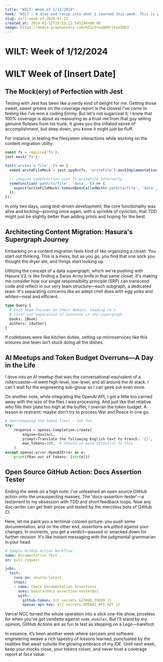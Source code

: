 ```yaml
---
title: "WILT: Week of 1/12/2024"
hook: "WILT — A dive and recap into what I learned this week. This is part of a weekly series that is summarized via daily reflections and compiled by ChatGPT 🚀"
slug: wilt-week-of-2024-01-12
created_at: 2024-01-12T19:53:12.545294+00:00
image: https://media.graphassets.com/mZuL9rwaQHOtlFux5Kb3
---
```


# WILT: Week of 1/12/2024

# WILT Week of [Insert Date]

## The Mock(ery) of Perfection with Jest

Testing with Jest has been like a nerdy kind of delight for me. Getting those sweet, sweet greens on the coverage report is the closest I've come to feeling like I've won a coding Emmy. But let's not sugarcoat it; I know that 100% coverage is about as reassuring as a trust me from that guy selling genuine Rolexes from his trunk. It gives you this inflated sense of accomplishment, but deep down, you know it might just be fluff.

For instance, in testing the filesystem interactions while working on the content migration utility:

```javascript
const fs = require('fs');
jest.mock('fs');

test('writes a file', () => {
  const writeFileMock = jest.spyOn(fs, 'writeFile').mockImplementation((path, data, cb) => cb(null));

  // imagine someFunction uses fs.writeFile internally
  someFunction('path/to/file', 'data', () => {
    expect(writeFileMock).toHaveBeenCalledWith('path/to/file', 'data', expect.any(Function));
  });
});
```

In only two days, using test-driven development, the core functionality was alive and kicking—proving once again, with a sprinkle of cynicism, that TDD might just be slightly better than adding prints and hoping for the best.

## Architecting Content Migration: Hasura's Supergraph Journey

Embarking on a content migration feels kind of like organizing a closet. You start out thinking, This is a mess, but as you go, you find that one sock you thought the dryer ate, and things start looking up.

Utilizing the concept of a data supergraph, which we're pushing with Hasura V3, is like finding a Swiss Army knife in that same closet. It's making me consider how our single responsibility principle (SRP) can transcend code and reflect in our very team structure—each subgraph, a dedicated team. It's separating concerns like an adept chef does with egg yolks and whites—neat and efficient.

```graphql
type Query {
  # Each team focuses on their domain, leading to a 
  # clear cut separation of concerns in the supergraph
  books: [Book]
  authors: [Author]
}
```

If codebases were like kitchen duties, setting up microservices like this ensures one team isn’t stuck doing all the dishes.

## AI Meetups and Token Budget Overruns—A Day in the Life

I dove into an AI meetup that was the conversational equivalent of a rollercoaster—it went high-level, low-level, and all around the AI stack. I can't wait for the engineering sub-group so I can geek out even more.

On another note, while integrating the OpenAI API, I got a little too carried away with the size of the files I was processing. And just like that relative who fills their plate too high at the buffet, I overran the token budget. A lesson in restraint: maybe don't try to process War and Peace in one go.

```python
# Overstepping the token limit - not fun
try:
    response = openai.Completion.create(
        engine=davinci,
        prompt=Translate the following English text to French: '{}',
        max_tokens=100,  # Should've paid attention to this
    )
except openai.error.OpenAIError as e:
    print(fRan out of tokens: {str(e)})
```

## Open Source GitHub Action: Docs Assertion Tester

Ending the week on a high note: I've unleashed an open source GitHub action onto the unsuspecting masses. The 'docs-assertion-tester'—a testament to my obsession with TDD and short feedback loops. Now any doc-writer can get their prose unit tested by the merciless bots of GitHub CI.

Here, let me paint you a terminal-colored picture: you push some documentation, and on the other end, assertions are pitted against your changes. In moments, you get a verdict—passed or smacked down for further revision. It's like instant messaging with the judgmental grammarian in your head.

```yaml
# Sample GitHub Action Workflow
name: Documentation Test
on: pull_request

jobs:
  test:
    runs-on: ubuntu-latest
    steps:
    - name: Check Documentation Assertions
      uses: hasura/docs-assertion-tester@v1
      with:
        github-token: ${{ secrets.GITHUB_TOKEN }}
        openai-api-key: ${{ secrets.OPENAI_API_KEY }}
```

Vercel NCC turned the whole operation into a slick one-file show, priceless for when you’ve got vendetta against `node_modules`. But I’ll stand by my opinion, GitHub Actions are as fun to test as stepping on a Lego—barefoot.

In essence, it’s been another week where sarcasm and software engineering weave a rich tapestry of lessons learned, punctuated by the realities that await outside the glowing embrace of my IDE. Until next week, keep your mocks close, your tokens closer, and never trust a coverage report at face value.
